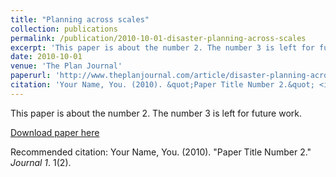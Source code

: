 ```yaml
---
title: "Planning across scales"
collection: publications
permalink: /publication/2010-10-01-disaster-planning-across-scales
excerpt: 'This paper is about the number 2. The number 3 is left for future work.'
date: 2010-10-01
venue: 'The Plan Journal'
paperurl: 'http://www.theplanjournal.com/article/disaster-planning-across-scales-lessons-post-earthquake-rubble-management-oaxaca-mexico'
citation: 'Your Name, You. (2010). &quot;Paper Title Number 2.&quot; <i>Journal 1</i>. 1(2).'
---
```

This paper is about the number 2. The number 3 is left for future work.

[Download paper here](http://academicpages.github.io/files/paper2.pdf)

Recommended citation: Your Name, You. (2010). "Paper Title Number 2." <i>Journal 1</i>. 1(2).
